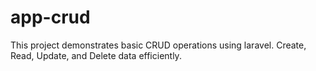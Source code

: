 # app-crud
This project demonstrates basic CRUD operations using laravel.
Create, Read, Update, and Delete data efficiently.
